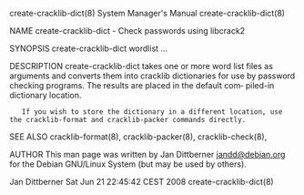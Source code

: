 create-cracklib-dict(8)                                                                    System Manager's Manual                                                                    create-cracklib-dict(8)



NAME
       create-cracklib-dict - Check passwords using libcrack2

SYNOPSIS
       create-cracklib-dict wordlist ...


DESCRIPTION
       create-cracklib-dict  takes  one  or  more word list files as arguments and converts them into cracklib dictionaries for use by password checking programs. The results are placed in the default com‐
       piled-in dictionary location.

       If you wish to store the dictionary in a different location, use the cracklib-format and cracklib-packer commands directly.


SEE ALSO
       cracklib-format(8), cracklib-packer(8), cracklib-check(8),


AUTHOR
       This man page was written by Jan Dittberner <jandd@debian.org> for the Debian GNU/Linux System (but may be used by others).



Jan Dittberner                                                                          Sat Jun 21 22:45:42 CEST 2008                                                                 create-cracklib-dict(8)
